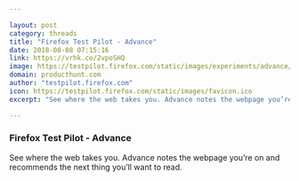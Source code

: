 ```yaml
---

layout: post
category: threads
title: "Firefox Test Pilot - Advance"
date: 2018-08-08 07:15:16
link: https://vrhk.co/2vpoSHQ
image: https://testpilot.firefox.com/static/images/experiments/advance/social/advance-facebook.png
domain: producthunt.com
author: "testpilot.firefox.com"
icon: https://testpilot.firefox.com/static/images/favicon.ico
excerpt: "See where the web takes you. Advance notes the webpage you’re on and recommends the next thing you’ll want to read."

---
```


### Firefox Test Pilot - Advance

See where the web takes you. Advance notes the webpage you’re on and recommends the next thing you’ll want to read.